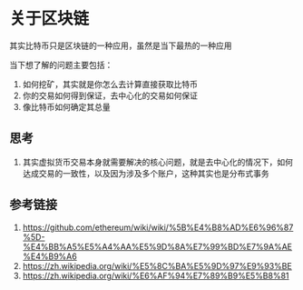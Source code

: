 # 关于区块链
其实比特币只是区块链的一种应用，虽然是当下最热的一种应用

当下想了解的问题主要包括：
1. 如何挖矿，其实就是你怎么去计算直接获取比特币
2. 你的交易如何得到保证，去中心化的交易如何保证
3. 像比特币如何确定其总量

## 思考
1. 其实虚拟货币交易本身就需要解决的核心问题，就是去中心化的情况下，如何达成交易的一致性，以及因为涉及多个账户，这种其实也是分布式事务


## 参考链接
1. <https://github.com/ethereum/wiki/wiki/%5B%E4%B8%AD%E6%96%87%5D-%E4%BB%A5%E5%A4%AA%E5%9D%8A%E7%99%BD%E7%9A%AE%E4%B9%A6>
2. <https://zh.wikipedia.org/wiki/%E5%8C%BA%E5%9D%97%E9%93%BE>
3. <https://zh.wikipedia.org/wiki/%E6%AF%94%E7%89%B9%E5%B8%81>